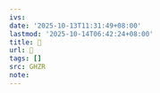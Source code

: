 ```yaml
---
ivs:
date: '2025-10-13T11:31:49+08:00'
lastmod: '2025-10-14T06:42:24+08:00'
title: 󰪱
url: 󰪱
tags: []
src: GHZR
note:
---
```

